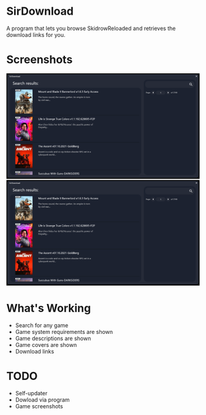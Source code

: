 # SirDownload
A program that lets you browse SkidrowReloaded and retrieves the download links for you.

# Screenshots
![Screenshot1](https://github.com/ShutUpSkippy/SirDownload/blob/main/Images/SirDownload(1).png)
![Screenshot2](https://github.com/ShutUpSkippy/SirDownload/blob/main/Images/SirDownload(1).png)

# What's Working
- Search for any game
- Game system requirements are shown
- Game descriptions are shown
- Game covers are shown
- Download links

# TODO
- Self-updater
- Dowload via program
- Game screenshots
